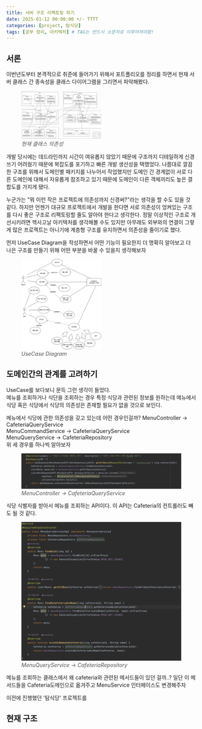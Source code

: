 ```yaml
---
title: 서버 구조 리팩토링 하기
date: 2025-01-12 00:00:00 +/- TTTT
categories: [project, 탐식당]
tags: [공부 정리, 아키텍처]	# TAG는 반드시 소문자로 이루어져야함!
---
```

<style>
  figcaption {
    font-size: 14px;
    color: #555;
    font-style: italic;
  }
</style>


## 서론
이번년도부터 본격적으로 취준에 들어가기 위해서 포트폴리오를 정리를 하면서 현재 서버 클래스 간 종속성을 클래스 다이어그램을 그리면서 파악해봤다.

<figure>
    <img src="/assets/img/2025-01-12/img1.png" width="50%" alt="의존성 구조">
    <figcaption>현재 클래스 의존성</figcaption>
</figure>

개발 당시에는 데드라인까지 시간이 여유롭지 않았기 때문에 구조까지 디테일하게 신경쓰기 어려웠기 때문에 복잡도를 포기하고 빠른 개발 생산성을 택했었다. 나름대로 깔끔한 구조를 위해서 도메인별 패키지를 나누어서 작업했지만 도메인 간 경계없이 서로 다른 도메인에 대해서 자유롭게 참조하고 있기 때문에 도메인이 다른 객체끼리도 높은 결합도를 가지게 됐다.

누군가는 "뭐 이런 작은 프로젝트에 의존성까지 신경써?"라는 생각을 할 수도 있을 것 같다. 하지만 언젠가 대규모 프로젝트에서 개발을 한다면 서로 의존성이 엉켜있는 구조를 다시 좋은 구조로 리팩토링할 줄도 알아야 한다고 생각한다. 정말 이상적인 구조로 개선시키려면 헥사고날 아키텍처를 생각해볼 수도 있지만 아무래도 외부와의 연결이 그렇게 많은 프로젝트는 아니기에 계층형 구조를 유지하면서 의존성을 줄이기로 했다.

먼저 UseCase Diagram을 작성하면서 어떤 기능이 필요한지 더 명확히 알아보고 더 나은 구조를 만들기 위해 어떤 부분을 바꿀 수 있을지 생각해보자

<figure>
    <img src="/assets/img/2025-01-12/img2.png" width="50%" alt="UserCase Diagram">
    <figcaption>UseCase Diagram</figcaption>
</figure>


## 도메인간의 관계를 고려하기

UseCase를 보다보니 문득 그런 생각이 들었다.   
메뉴를 조회하거나 식단을 조회하는 경우 특정 식당과 관련된 정보를 원하는데 메뉴에서 식당 혹은 식당에서 식당의 의존성은 존재할 필요가 없을 것으로 보인다.   

메뉴에서 식당에 관한 의존성을 갖고 있는데 어떤 경우인걸까? 
MenuController -> CafeteriaQueryService   
MenuCommandService -> CafeteriaQueryService   
MenuQueryService -> CafeteriaRepository   
위 세 경우를 하나씩 알아보자

<figure>
    <img src="/assets/img/2025-01-12/img3.png" width="100%" alt="MenuController">
    <figcaption>MenuController -> CafeteriaQueryService</figcaption>
</figure>

식당 식별자를 받아서 메뉴를 조회하는 API이다. 이 API는 Cafeteria의 컨트롤러도 빼도 될 것 같다.


<figure>
    <img src="/assets/img/2025-01-12/img4.png" width="100%" alt="MenuQueryService">
    <figcaption>MenuQueryService -> CafeteriaRepository</figcaption>
</figure>

메뉴를 조회하는 클래스에서 왜 cafeteria와 관련된 메서드들이 있던 걸까..? 일단 이 메서드들을 Cafeteria도메인으로 옮겨주고 MenuService 인터페이스도 변경해주자




이전에 진행했던 '탐식당' 프로젝트를 
## 현재 구조 

